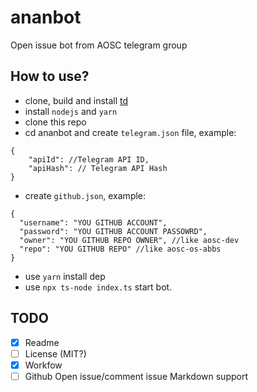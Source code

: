 # ananbot
Open issue bot from AOSC telegram group

## How to use?
- clone, build and install [td](https://github.com/tdlib/td)
- install `nodejs` and `yarn`
- clone this repo
- cd ananbot and create `telegram.json` file, example:
```
{
    "apiId": //Telegram API ID,
    "apiHash": // Telegram API Hash
}
```
- create `github.json`, example:
```
{
  "username": "YOU GITHUB ACCOUNT",
  "password": "YOU GITHUB ACCOUNT PASSOWRD",
  "owner": "YOU GITHUB REPO OWNER", //like aosc-dev
  "repo": "YOU GITHUB REPO" //like aosc-os-abbs
}

```
- use `yarn` install dep
- use `npx ts-node index.ts` start bot.

## TODO
- [x] Readme
- [ ] License (MIT?)
- [x] Workfow
- [ ] Github Open issue/comment issue Markdown support
